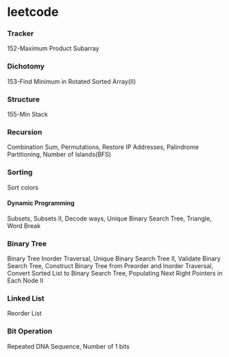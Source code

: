 # leetcode
### Tracker
152-Maximum Product Subarray  
### Dichotomy
153-Find Minimum in Rotated Sorted Array(II)
### Structure
155-Min Stack
### Recursion  
Combination Sum, Permutations, Restore IP Addresses, Palindrome Partitioning, Number of Islands(BFS)
### Sorting  
Sort colors
#### Dynamic Programming  
Subsets, Subsets II, Decode ways, Unique Binary Search Tree, Triangle, Word Break
### Binary Tree  
Binary Tree Inorder Traversal, Unique Binary Search Tree II, Validate Binary Search Tree, Construct Binary Tree from Preorder and Inorder Traversal, Convert Sorted List to Binary Search Tree, Populating Next Right Pointers in Each Node II
### Linked List  
Reorder List
### Bit Operation  
Repeated DNA Sequence, Number of 1 bits
